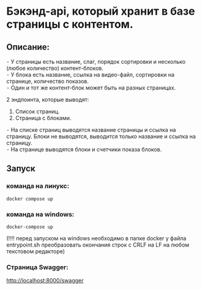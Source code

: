 # Бэкэнд-api, который хранит в базе страницы с контентом.


## Описание:  
⁃ У страницы есть название, слаг, порядок сортировки и несколько (любое количество) контент-блоков.  
⁃ У блока есть название, ссылка на видео-файл, сортировки на странице, количество показов.  
⁃ Один и тот же контент-блок может быть на разных страницах.

2 эндпоинта, которые выводят:
1. Список страниц.
2. Страница с блоками.

⁃ На списке страниц выводятся название страницы и ссылка на страницу. Блоки не выводятся, выводится только название и ссылка на страницу.  
⁃ На странице выводятся блоки и счетчики показа блоков.


##  Запуск
### команда на линукс:
    docker compose up 
### команда на windows:
    docker-compose up
(!!!! перед запуском на windows необходимо в папке docker у файла entrypoint.sh преобразовать окончания строк с CRLF на LF на любом текстовом редакторе)

### Cтраница Swagger:
[http://localhost:8000/swagger](http://localhost:8000/swagger)






